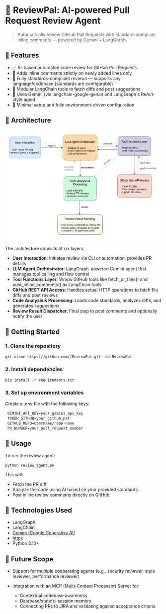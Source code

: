 # 🧠 ReviewPal: AI-powered Pull Request Review Agent

> Automatically review GitHub Pull Requests with standard-compliant inline comments — powered by Gemini + LangGraph.

## 📌 Features

- ✅ AI-based automated code review for GitHub Pull Requests
- 🎯 Adds inline comments strictly on newly added lines only
- 📐 Fully standards-compliant reviews — supports any language/codebase (standards are configurable)
- 🔧 Modular LangChain tools to fetch diffs and post suggestions
- 🤖 Uses Gemini (via langchain-google-genai) and LangGraph's ReAct-style agent
- 🧪 Minimal setup and fully environment-driven configuration

## 🧱 Architecture

![ReviewPal architecture img](images/ReviewPal_architecture.jpg)

The architecture consists of six layers:

- **User Interaction**: Initiates review via CLI or automation, provides PR details
- **LLM Agent Orchestrator**: LangGraph-powered Gemini agent that manages tool calling and flow control
- **Tool Functions Layer**: Wraps GitHub tools like fetch_pr_files() and post_inline_comments() as LangChain tools
- **GitHub REST API Access**: Handles actual HTTP operations to fetch file diffs and post reviews
- **Code Analysis & Processing**: Loads code standards, analyzes diffs, and generates suggestions
- **Review Result Dispatcher**: Final step to post comments and optionally notify the user

## 🚀 Getting Started

### 1\. Clone the repository

```
git clone https://github.com//ReviewPal.git  cd ReviewPal
```

### 2\. Install dependencies

```
pip install -r requirements.txt
```

### 3\. Set up environment variables

Create a .env file with the following keys:

```
 GEMINI_API_KEY=your_gemini_api_key
 TOKEN_GITHUB=your_github_pat
 GITHUB_REPO=username/repo-name
 PR_NUMBER=your_pull_request_number
```

## 🧪 Usage

To run the review agent:

```
python review_agent.py
```

This will:

- Fetch the PR diff
- Analyze the code using AI based on your provided standards
- Post inline review comments directly on GitHub

## 📌 Technologies Used

- LangGraph
- LangChain
- [Gemini (Google Generative AI)](https://ai.google.dev/)
- [httpx](https://www.python-httpx.org/)
- Python 3.10+

## 🔮 Future Scope

- Support for multiple cooperating agents (e.g., security reviewer, style reviewer, performance reviewer)
- Integration with an MCP (Multi-Context Processor) Server for:

  - Contextual codebase awareness
  - Database/stateful session memory
  - Connecting PRs to JIRA and validating against acceptance criteria
